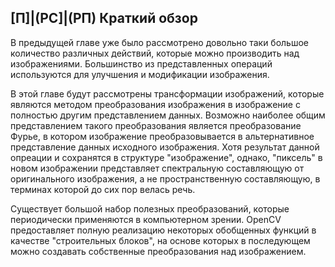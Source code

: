 ## [П]|(РС]|(РП) Краткий обзор

В предыдущей главе уже было рассмотрено довольно таки большое количество различных действий, которые можно производить над изображениями. Большинство из представленных операций используются для улучшения и модификации изображения.

В этой главе будут рассмотрены трансформации изображений, которые являются методом преобразования изображения в изображение с полностью другим представлением данных. Возможно наиболее общим представлением такого преобразования является преобразование Фурье, в котором изображение преобразовывается в альтернативное представление данных исходного изображения. Хотя результат данной опреации и сохранятся в структуре "изображение", однако, "пиксель" в новом изображении представляет спектральную составляющую от оригинального изображения, а не пространственную составляющую, в терминах которой до сих пор велась речь.

Существует большой набор полезных преобразований, которые периодически применяются в компьютерном зрении. OpenCV предоставляет полную реализацию некоторых обобщенных функций в качестве "строительных блоков", на основе которых в последующем можно создавать собственные преобразования над изображением.